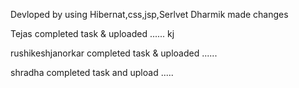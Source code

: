 Devloped by using Hibernat,css,jsp,Serlvet
Dharmik made changes

Tejas completed task & uploaded ......
kj

rushikeshjanorkar completed task & uploaded ......


shradha completed task and upload .....